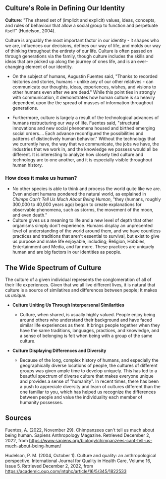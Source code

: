 ## Culture's Role in Defining Our Identity
**Culture**: "The shared set of (implicit and explicit) values, ideas, concepts, and rules of behaviour that allow a social group to function and perpetuate itself" (Hudelson, 2004).

Culture is arguably the most important factor in our identity - it shapes who we are, influences our decisions, defines our way of life, and molds
our way of thinking throughout the entirety of our life. Culture is often passed on through generations via the family, though culture includes the
skills and ideas that are picked up along the journey of ones life, and is an ever-changing element of our identity.

- On the subject of humans, Augustín Fuentes said, "Thanks to recorded histories and stories, humans - unlike any of our other relatives - can communicate our thoughts, ideas, experiences, wishes, and visions to other humans even after we are dead." While this point ties in strongly with communication, it demonstrates how human culture is so heavily dependent upon the the spread of masses of information throughout generations.

- Furthermore, culture is largely a result of the technological advances of humans restructuring our way of life. Fuentes said, "structural innovations and new social phenomena housed and birthed emerging social orders.... Each advance reconfigured the possibilities and patterns of distinctively human behavior." Without the technology that we currently have, the way that we communicate, the jobs we have, the industries that we work in, and the knowledge we possess would all be different. It is interesting to analyze how closely tied culture and technology are to one another, and it is especially visible throughout human history.

### How does it make us human?
- No other species is able to think and process the world quite like we are. Even ancient humans pondered the natural world, as explained in *Chimps Can't Tell Us Much About Being Human*, "they (humans, roughly 300,000 to 40,000 years ago) began to create explanations for observable phenomena, such as storms, the movement of the moon, and even death."
- Culture gives us a meaning to life and a new level of depth that other organisms simply don't experience. Humans display an unprecented level of understanding of the world around them, and we have countless practices and traditions that aren't essential to survival, but exist to give us purpose and make life enjoyable, including; Religion, Hobbies, Entertainment and Media, and far more. These practices are uniquely human and are big factors in our identities as people.

## The Wide Spectrum of Culture
The culture of a given individual represents the conglomeration of all of their life experiences. Given that we all live different lives, it is natural that culture is a source of similatires and differences between people; It makes us *unique*.

- **Culture Uniting Us Through Interpersonal Similarities**
  - Culture, when shared, is usually highly valued. People enjoy being around others who understand their background and have faced similar life experiences as them. It brings people together when they have the same traditions, languages, practices, and knowledge, and a sense of belonging is felt when being with a group of the same culture.

- **Culture Displaying Differences and Diversity**
  - Because of the long, complex history of humans, and especially the geographically diverse locations of people, the cultures of different groups was given ample time to develop uniquely. This has led to a beautful spectrum of diverse culture that makes everyone unique and provides a sense of "humanity". In recent times, there has been a push to appreciate diversity and learn of cultures different than the one familiar to you, which has helped us recognize the differences between people and value the individuality each member of humanity possesses.

## Sources
Fuentes, A. (2022, November 29). Chimpanzees can't tell us much about being human. Sapiens Anthropology Magazine. Retrieved December 2, 2022, from https://www.sapiens.org/biology/chimpanzees-cant-tell-us-much-about-being-human/

Hudelson, P. M. (2004, October 1). Culture and quality: an anthropological perspective. International Journal for Quality in Health Care, Volume 16, Issue 5. Retrieved December 2, 2022, from https://academic.oup.com/intqhc/article/16/5/345/1822533